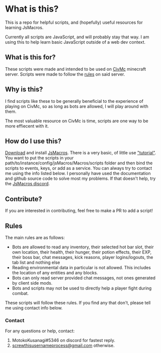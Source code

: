 # What is this?
This is a repo for helpful scripts, and (hopefully) useful resources for learning JsMacros. 

Currently all scripts are JavaScript, and will probably stay that way. I am using this to help learn basic JavaScript outside of a web dev context.

## What is this for?
These scripts were made and intended to be used on [CivMc](https://www.reddit.com/r/CivMC/) minecraft server. Scripts were made to follow the [rules](https://civwiki.org/wiki/Botting#Botting_Rules) on said server. 

## Why is this?
I find scripts like these to be generally beneficial to the experience of playing on CivMc, so as long as bots are allowed, I will play around with them. 

The most valuable resource on CivMc is time, scripts are one way to be more effiecent with it.

## How do I use this?
[Download](https://www.curseforge.com/minecraft/mc-mods/jsmacros) and install [JsMacros](https://jsmacros.wagyourtail.xyz/?/general.html). There is a very basic, of little use ["tutorial"](https://jsmacros.wagyourtail.xyz/?/tutorial.html). You want to put the scripts in your path/to/instance/config/jsMacros/Macros/scripts folder and then bind the scripts to events, keys, or add as a service. You can always try to contact me using the info listed below. I personally have used the documentation and github source code to solve most my problems. If that doesn't help, try the [JsMacros discord](https://discord.com/invite/P6W58J8).

## Contribute?
If you are interested in contributing, feel free to make a PR to add a script! 

## Rules
The main rules are as follows:
- Bots are allowed to read any inventory, their selected hot bar slot, their own location, their health, their hunger, their potion effects, their EXP, their boss bar, chat messages, kick reasons, player logins/logouts, the tab list and nothing else
- Reading environmental data in particular is not allowed. This includes the location of any entities and any blocks.
- Bots can only read server provided chat messages, not ones generated by client side mods.
- Bots and scripts may not be used to directly help a player fight during combat.

These scripts will follow these rules. If you find any that don't, please tell me using contact info below.

### Contact
For any questions or help, contact:
1. MotokoKusanagi#5346 on discord for fastest reply.
1. screwthisusernameprocess@gmail.com otherwise.